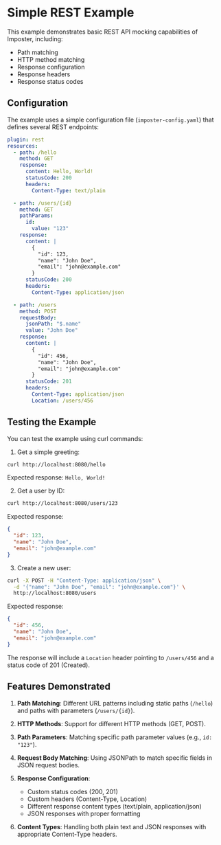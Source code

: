 # Simple REST Example

This example demonstrates basic REST API mocking capabilities of Imposter, including:
- Path matching
- HTTP method matching
- Response configuration
- Response headers
- Response status codes

## Configuration

The example uses a simple configuration file (`imposter-config.yaml`) that defines several REST endpoints:

```yaml
plugin: rest
resources:
  - path: /hello
    method: GET
    response:
      content: Hello, World!
      statusCode: 200
      headers:
        Content-Type: text/plain

  - path: /users/{id}
    method: GET
    pathParams:
      id:
        value: "123"
    response:
      content: |
        {
          "id": 123,
          "name": "John Doe",
          "email": "john@example.com"
        }
      statusCode: 200
      headers:
        Content-Type: application/json

  - path: /users
    method: POST
    requestBody:
      jsonPath: "$.name"
      value: "John Doe"
    response:
      content: |
        {
          "id": 456,
          "name": "John Doe",
          "email": "john@example.com"
        }
      statusCode: 201
      headers:
        Content-Type: application/json
        Location: /users/456
```

## Testing the Example

You can test the example using curl commands:

1. Get a simple greeting:
```bash
curl http://localhost:8080/hello
```
Expected response: `Hello, World!`

2. Get a user by ID:
```bash
curl http://localhost:8080/users/123
```
Expected response:
```json
{
  "id": 123,
  "name": "John Doe",
  "email": "john@example.com"
}
```

3. Create a new user:
```bash
curl -X POST -H "Content-Type: application/json" \
  -d '{"name": "John Doe", "email": "john@example.com"}' \
  http://localhost:8080/users
```
Expected response:
```json
{
  "id": 456,
  "name": "John Doe",
  "email": "john@example.com"
}
```
The response will include a `Location` header pointing to `/users/456` and a status code of 201 (Created).

## Features Demonstrated

1. **Path Matching**: Different URL patterns including static paths (`/hello`) and paths with parameters (`/users/{id}`).

2. **HTTP Methods**: Support for different HTTP methods (GET, POST).

3. **Path Parameters**: Matching specific path parameter values (e.g., `id: "123"`).

4. **Request Body Matching**: Using JSONPath to match specific fields in JSON request bodies.

5. **Response Configuration**:
   - Custom status codes (200, 201)
   - Custom headers (Content-Type, Location)
   - Different response content types (text/plain, application/json)
   - JSON responses with proper formatting

6. **Content Types**: Handling both plain text and JSON responses with appropriate Content-Type headers. 